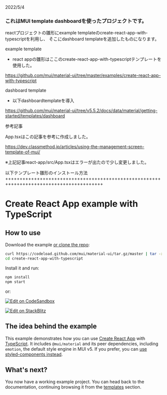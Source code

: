 2022/5/4
### これはMUI template dashboardを使ったプロジェクトです。
reactプロジェクトの雛形にexample templateのcreate-react-app-with-typescriptを利用し、
そこにdashboard templateを追加したものになります。


example template

* react appの雛形はここのcreate-react-app-with-typescriptテンプレートを使用した。

https://github.com/mui/material-ui/tree/master/examples/create-react-app-with-typescript



dashboard template

* 以下dashboardtemplateを導入

https://github.com/mui/material-ui/tree/v5.5.2/docs/data/material/getting-started/templates/dashboard



参考記事

App.tsxはこの記事を参考に作成しました。

https://dev.classmethod.jp/articles/using-the-management-screen-template-of-mui/

※上記記事react-app/src/App.tsxはエラーが出たので少し変更しました。




以下テンプレート雛形のインストール方法
++++++++++++++++++++++++++++++++++++++++++++++++++++++++++++++++++++++++++++++++++++++++
# Create React App example with TypeScript

## How to use

Download the example [or clone the repo](https://github.com/mui/material-ui):

<!-- #default-branch-switch -->

```sh
curl https://codeload.github.com/mui/material-ui/tar.gz/master | tar -xz --strip=2 material-ui-master/examples/create-react-app-with-typescript
cd create-react-app-with-typescript
```

Install it and run:

```sh
npm install
npm start
```

or:

<!-- #default-branch-switch -->

[![Edit on CodeSandbox](https://codesandbox.io/static/img/play-codesandbox.svg)](https://codesandbox.io/s/github/mui/material-ui/tree/master/examples/create-react-app-with-typescript)

<!-- #default-branch-switch -->

[![Edit on StackBlitz](https://developer.stackblitz.com/img/open_in_stackblitz.svg)](https://stackblitz.com/github/mui/material-ui/tree/master/examples/create-react-app-with-typescript)

## The idea behind the example

This example demonstrates how you can use [Create React App](https://github.com/facebookincubator/create-react-app) with [TypeScript](https://github.com/Microsoft/TypeScript).
It includes `@mui/material` and its peer dependencies, including `emotion`, the default style engine in MUI v5.
If you prefer, you can [use styled-components instead](https://mui.com/material-ui/guides/interoperability/#styled-components).

## What's next?

<!-- #default-branch-switch -->

You now have a working example project.
You can head back to the documentation, continuing browsing it from the [templates](https://mui.com/material-ui/getting-started/templates/) section.

